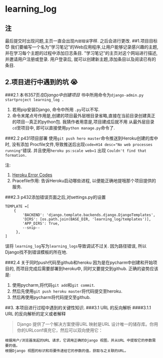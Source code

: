 # learning_log
## 注
最后提交时出现问题,主页一直会出现`内部错误`字样. 之后会进行更改.
##1.项目目标 :smiling_imp:
我们要编写一个名为"学习笔记"的Web应用程序,让用户能够记录感兴趣的主题,并在学习每个主题的过程中添加日志条目.
"学习笔记"的主页对这个网站进行描述,并邀请用户注册或登录. 用户登录后, 就可以创建新主题,添加条目以及阅读已有的条目.

## 2.项目进行中遇到的坑 :sob:
###2.1 本书357页*在Django中创建项目*
书中所用命令为`django-admin.py startproject learning_log .`
 1. 若用pip安装Django, 命令中所用 `.py`可以不写.
 2. 命令末尾点号作用是,创建的项目最外层根目录省略,直接在当前目录创建真正的项目--真正的python包. 我猜作者用意是,项目建成后就不用
从最外层目录`cd`至项目中, 即可以直接使用`python manage.py`命令了.

###2.2 p431项目部署
 使用`git push hero master`命令推送到Heroku创建的库中时, 没有添加 Procfile文件,导致推送后出现` code=H14 desc="No web processes running" `错误.  并且使用`heroku ps:scale web=1` 出现 `Couldn't find that formation.`
  
  注:
 1. [Heroku Error Codes](https://devcenter.heroku.com/articles/error-codes#h14-no-web-dynos-running)
 2. Pracefile作用: 告诉Heroku启动哪些进程, 以便能正确地提哦那个项目提供的服务.
 
###2.3 p432添加错误页面之后,对settings.py的设置
```
TEMPLATE =[
    { 
        'BACKEND': 'django.template.backends.django.DjangoTemplates',
        'DIRS': [os.path.join(BASE_DIR, 'learning_log/templates')],
        'APP_DIRS': True,
        --snip--
     },
]
```
误将 `learning_log`写为`learning_logs`导致调试不过关. 因为路径错误, 所以Django找不到错误模板的所在地.

###2.4 关于同时push代码至github和heroku
因为是在pycharm中创建和开始项目的, 而项目完成后需要部署到heroku中, 同时又要提交到github. 正确的姿势应该是:
 1. 使用pycharm,将代码`git add`和`git commit`.
 2. 然后先使用`git push heroku master`将代码提交至heroku.
 3. 然后再使用pycharm将代码提交至github.
 
##3. 本项目进行过程中遇到的关键性知识.
###3.1 URL 的反向解析
####3.1.1 URL 的反向解析的定义或者解释
> Django 提供了一个解决方案使得URL 映射是URL 设计唯一的储存库。你用你的URLconf填充它，然后可以双向使用它：

    根据用户/浏览器发起的URL 请求，它调用正确的Django 视图，并从URL 中提取它的参数需要的值。
    根据Django 视图的标识和将要传递给它的参数的值，获取与之关联的URL。

